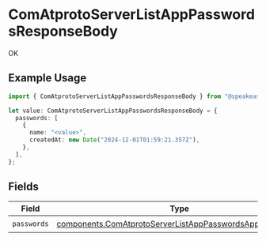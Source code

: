 # ComAtprotoServerListAppPasswordsResponseBody

OK

## Example Usage

```typescript
import { ComAtprotoServerListAppPasswordsResponseBody } from "@speakeasy-api/bluesky/models/operations";

let value: ComAtprotoServerListAppPasswordsResponseBody = {
  passwords: [
    {
      name: "<value>",
      createdAt: new Date("2024-12-01T01:59:21.357Z"),
    },
  ],
};
```

## Fields

| Field                                                                                                                              | Type                                                                                                                               | Required                                                                                                                           | Description                                                                                                                        |
| ---------------------------------------------------------------------------------------------------------------------------------- | ---------------------------------------------------------------------------------------------------------------------------------- | ---------------------------------------------------------------------------------------------------------------------------------- | ---------------------------------------------------------------------------------------------------------------------------------- |
| `passwords`                                                                                                                        | [components.ComAtprotoServerListAppPasswordsAppPassword](../../models/components/comatprotoserverlistapppasswordsapppassword.md)[] | :heavy_check_mark:                                                                                                                 | N/A                                                                                                                                |